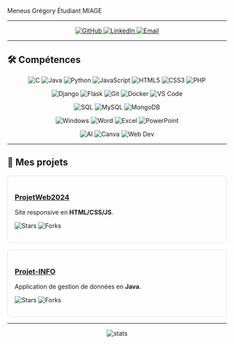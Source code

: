 Meneus Grégory
Étudiant MIAGE 

---



<p align="center">
  <a href="https://github.com/greg95400">
    <img src="https://img.shields.io/badge/GitHub-Profile-black?logo=github" alt="GitHub"/>
  </a>
  <a href="https://www.linkedin.com/in/gr%C3%A9gory-meneus-8379a5309/">
    <img src="https://img.shields.io/badge/LinkedIn-Connect-blue?logo=linkedin" alt="LinkedIn"/>
  </a>
  <a href="mailto:gregory.meneus.pro@gmail.com">
    <img src="https://img.shields.io/badge/Email-contact-red?logo=gmail" alt="Email"/>
  </a>
</p>

---

## 🛠️ Compétences

<p align="center">
  <!-- Langages de programmation -->
  <img alt="C" src="https://img.shields.io/badge/C-A8B9CC?logo=c&logoColor=white" />
  <img alt="Java" src="https://img.shields.io/badge/Java-ED8B00?logo=java&logoColor=white" />
  <img alt="Python" src="https://img.shields.io/badge/Python-3776AB?logo=python&logoColor=white" />
  <img alt="JavaScript" src="https://img.shields.io/badge/JavaScript-F7DF1E?logo=javascript&logoColor=black" />
  <img alt="HTML5" src="https://img.shields.io/badge/HTML5-E34F26?logo=html5&logoColor=white" />
  <img alt="CSS3" src="https://img.shields.io/badge/CSS3-1572B6?logo=css3&logoColor=white" />
  <img alt="PHP" src="https://img.shields.io/badge/PHP-777BB4?logo=php&logoColor=white" />
</p>

<p align="center">
  <!-- Frameworks & outils -->
  <img alt="Django" src="https://img.shields.io/badge/Django-092E20?logo=django&logoColor=white" />
  <img alt="Flask" src="https://img.shields.io/badge/Flask-000000?logo=flask&logoColor=white" />
  <img alt="Git" src="https://img.shields.io/badge/Git-F05032?logo=git&logoColor=white" />
  <img alt="Docker" src="https://img.shields.io/badge/Docker-2496ED?logo=docker&logoColor=white" />
  <img alt="VS Code" src="https://img.shields.io/badge/VS%20Code-007ACC?logo=visual-studio-code&logoColor=white" />
</p>

<p align="center">
  <!-- Bases de données -->
  <img alt="SQL" src="https://img.shields.io/badge/SQL-003B57?logo=postgresql&logoColor=white" />
  <img alt="MySQL" src="https://img.shields.io/badge/MySQL-4479A1?logo=mysql&logoColor=white" />
  <img alt="MongoDB" src="https://img.shields.io/badge/MongoDB-47A248?logo=mongodb&logoColor=white" />
</p>

<p align="center">
  <!-- Systèmes d'exploitation & bureautique -->
  <img alt="Windows" src="https://img.shields.io/badge/Windows-0078D6?logo=windows&logoColor=white" />
  <img alt="Word" src="https://img.shields.io/badge/Word-2B579A?logo=microsoftword&logoColor=white" />
  <img alt="Excel" src="https://img.shields.io/badge/Excel-217346?logo=microsoftexcel&logoColor=white" />
  <img alt="PowerPoint" src="https://img.shields.io/badge/PowerPoint-D24726?logo=microsoftpowerpoint&logoColor=white" />
</p>

<p align="center">
  <!-- Autres compétences -->
  <img alt="AI" src="https://img.shields.io/badge/AI-FC636B?logo=openai&logoColor=white" />
  <img alt="Canva" src="https://img.shields.io/badge/Canva-00C4CC?logo=canva&logoColor=white" />
  <img alt="Web Dev" src="https://img.shields.io/badge/Web%20Development-F1502F?logo=html5&logoColor=white" />
</p>


---

## 🚀 Mes projets

<div style="display:flex; gap:1rem; flex-wrap:wrap; margin-top:1rem;">
  <!-- Projet 1 -->
  <div style="flex:1 1 250px; border:1px solid #e1e4e8; border-radius:8px; padding:1rem;">
    <h3>
      <a href="https://github.com/Noe932/ProjetWeb2024" target="_blank">
        ProjetWeb2024
      </a>
    </h3>
    <p>Site responsive en <strong>HTML/CSS/JS</strong>.</p>
    <p>
      <img src="https://img.shields.io/github/stars/Noe932/ProjetWeb2024?style=social" alt="Stars"/>
      <img src="https://img.shields.io/github/forks/Noe932/ProjetWeb2024?style=social" alt="Forks"/>
    </p>
  </div>
  <!-- Projet 2 -->
  <div style="flex:1 1 250px; border:1px solid #e1e4e8; border-radius:8px; padding:1rem;">
    <h3>
      <a href="https://github.com/Noe932/Projet-INFO" target="_blank">
        Projet-INFO
      </a>
    </h3>
    <p>Application de gestion de données en <strong>Java</strong>.</p>
    <p>
      <img src="https://img.shields.io/github/stars/Noe932/Projet-INFO?style=social" alt="Stars"/>
      <img src="https://img.shields.io/github/forks/Noe932/Projet-INFO?style=social" alt="Forks"/>
    </p>
  </div>
</div>

---

<p align="center">
  <img src="https://github-readme-stats.vercel.app/api?username=greg95400&show_icons=true&theme=radical" alt="stats" />
</p>
